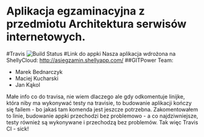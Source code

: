 Aplikacja egzaminacyjna z przedmiotu Architektura serwisów internetowych.
==========
#Travis
<img src="https://travis-ci.org/mbednarczyk/asiegzamin.svg?branch=master" alt="Build Status" />
#Link do appki
Nasza aplikacja wdrożona na ShellyCloud: http://asiegzamin.shellyapp.com/
##GITPower Team: 
- Marek Bednarczyk
- Maciej Kucharski
- Jan Kąkol


Małe info co do travisa, nie wiem dlaczego ale gdy odkomentuje linijke, która niby ma wykonywać testy na travisie, to budowanie aplikacji kończy się failem - bo jakaś tam komenda jest jeszcze potrzebna. Zakomentowałem to linie, budowanie appki przechodzi bez problemowo -  a co najdziwniejsze, testy również są wykonywane i przechodzą bez problemów. 
Tak więc Travis CI - sick!
